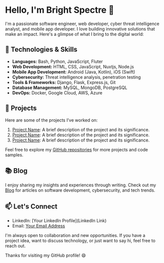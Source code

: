 # Hello, I'm Bright Spectre 👋

I'm a passionate software engineer, web developer, cyber threat intelligence analyst, and mobile app developer. I love building innovative solutions that make an impact. Here's a glimpse of what I bring to the digital world:

## 🔧 Technologies & Skills

- **Languages:** Bash, Python, JavaScript, Fluter
- **Web Development:** HTML, CSS, JavaScript, Nuxtjs, Node.js
- **Mobile App Development:** Android (Java, Kotlin), iOS (Swift)
- **Cybersecurity:** Threat intelligence analysis, penetration testing
- **Tools & Frameworks:** Django, Flask, Express.js, Git
- **Database Management:** MySQL, MongoDB, PostgreSQL
- **DevOps:** Docker, Google Cloud, AWS, Azure

## 🚀 Projects

Here are some of the projects I've worked on:

1. [Project Name](Link): A brief description of the project and its significance.
2. [Project Name](Link): A brief description of the project and its significance.
3. [Project Name](Link): A brief description of the project and its significance.

Feel free to explore my [GitHub repositories](https://github.com/thrive-spectrexq) for more projects and code samples.

## 📚 Blog

I enjoy sharing my insights and experiences through writing. Check out my [Blog](Link) for articles on software development, cybersecurity, and tech trends.

## 📫 Let's Connect

- LinkedIn: [Your LinkedIn Profile](LinkedIn Link)
- Email: [Your Email Address](mailto:frimpsbathrive@gmail.com)

I'm always open to collaboration and new opportunities. If you have a project idea, want to discuss technology, or just want to say hi, feel free to reach out.

Thanks for visiting my GitHub profile! 😄


<!---
thrive-spectrexq/thrive-spectrexq is a ✨ special ✨ repository because its `README.md` (this file) appears on your GitHub profile.
You can click the Preview link to take a look at your changes.
--->
